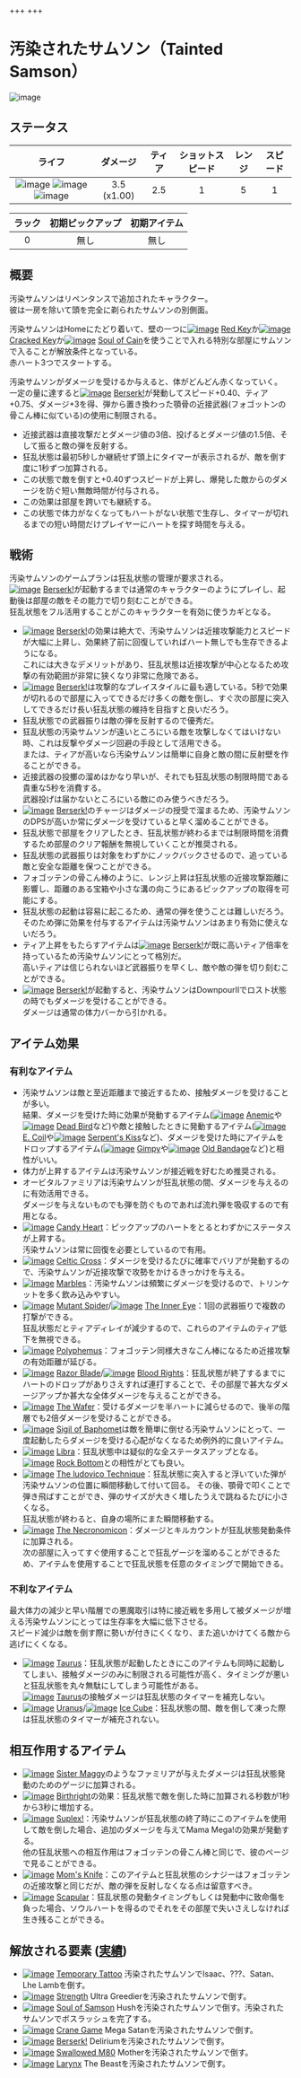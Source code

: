 +++
+++

 # 汚染されたサムソン（Tainted Samson）
 ![image](/image/Characters/Tainted_Samson.png) 

ステータス
-------

|ライフ|ダメージ|ティア|ショットスピード|レンジ|スピード|
|:----:|:---:|:---:|:---:|:---:|:---:|
|![image](/image/characters/r-heart.png) ![image](/image/characters/r-heart.png) ![image](/image/characters/r-heart.png)|3.5 (x1.00)|2.5|1|5|1|

|ラック|初期ピックアップ|初期アイテム|
|:--:|:--:|:--:|
|0|無し|無し|

概要
-------

汚染サムソンはリペンタンスで追加されたキャラクター。  
彼は一房を除いて頭を完全に剃られたサムソンの別側面。

汚染サムソンはHomeにたどり着いて、壁の一つに[![image](/image/Red_Key.png)](/wiki/Red_Key "Red Key") [Red Key](/wiki/Red_Key "Red Key")か[![image](/image/Cracked_Key.png)](/wiki/Cracked_Key "Cracked Key") [Cracked Key](/wiki/Cracked_Key "Cracked Key")か[![image](/image/Soul_of_Cain.png)](/wiki/Soul_of_Cain "Soul of Cain") [Soul of Cain](/wiki/Soul_of_Cain "Soul of Cain")を使うことで入れる特別な部屋にサムソンで入ることが解放条件となっている。  
赤ハート3つでスタートする。

汚染サムソンがダメージを受けるか与えると、体がどんどん赤くなっていく。  
一定の量に達すると[![image](/image/Berserk%21.png)](/wiki/Berserk%21 "Berserk!") [Berserk!](/wiki/Berserk%21 "Berserk!")が発動してスピード+0.40、ティア+0.75、ダメージ+3を得、弾から置き換わった顎骨の近接武器(フォゴットンの骨こん棒に似ている)の使用に制限される。
- 近接武器は直接攻撃だとダメージ値の3倍、投げるとダメージ値の1.5倍、そして振ると敵の弾を反射する。
- 狂乱状態は最初5秒しか継続せず頭上にタイマーが表示されるが、敵を倒す度に1秒ずつ加算される。
- この状態で敵を倒すと+0.40ずつスピードが上昇し、爆発した敵からのダメージを防ぐ短い無敵時間が付与される。
- この効果は部屋を跨いでも継続する。
- この状態で体力がなくなってもハートがない状態で生存し、タイマーが切れるまでの短い時間だけプレイヤーにハートを探す時間を与える。

戦術
-------

汚染サムソンのゲームプランは狂乱状態の管理が要求される。  
[![image](/image/Berserk%21.png)](/wiki/Berserk%21 "Berserk!") [Berserk!](/wiki/Berserk%21 "Berserk!")が起動するまでは通常のキャラクターのようにプレイし、起動後は部屋の敵をその能力で切り刻むことができる。  
狂乱状態をフル活用することがこのキャラクターを有効に使うカギとなる。  

* [![image](/image/Berserk%21.png)](/wiki/Berserk%21 "Berserk!") [Berserk!](/wiki/Berserk%21 "Berserk!")の効果は絶大で、汚染サムソンは近接攻撃能力とスピードが大幅に上昇し、効果終了前に回復していればハート無しでも生存できるようになる。  
これには大きなデメリットがあり、狂乱状態は近接攻撃が中心となるため攻撃の有効範囲が非常に狭くなり非常に危険である。
* [![image](/image/Berserk%21.png)](/wiki/Berserk%21 "Berserk!") [Berserk!](/wiki/Berserk%21 "Berserk!")は攻撃的なプレイスタイルに最も適している。5秒で効果が切れるので部屋に入ってできるだけ多くの敵を倒し、すぐ次の部屋に突入してできるだけ長い狂乱状態の維持を目指すと良いだろう。
* 狂乱状態での武器振りは敵の弾を反射するので優秀だ。
* 狂乱状態の汚染サムソンが遠いところにいる敵を攻撃しなくてはいけない時、これは反撃やダメージ回避の手段として活用できる。  
または、ティアが高いなら汚染サムソンは簡単に自身と敵の間に反射壁を作ることができる。
* 近接武器の投擲の溜めはかなり早いが、それでも狂乱状態の制限時間である貴重な5秒を消費する。  
武器投げは届かないところにいる敵にのみ使うべきだろう。
* [![image](/image/Berserk%21.png)](/wiki/Berserk%21 "Berserk!") [Berserk!](/wiki/Berserk%21 "Berserk!")のチャージはダメージの授受で溜まるため、汚染サムソンのDPSが高いか常にダメージを受けていると早く溜めることができる。
* 狂乱状態で部屋をクリアしたとき、狂乱状態が終わるまでは制限時間を消費するため部屋のクリア報酬を無視していくことが推奨される。
* 狂乱状態の武器振りは対象をわずかにノックバックさせるので、追っている敵と安全な距離を保つことができる。
* フォゴッテンの骨こん棒のように、レンジ上昇は狂乱状態の近接攻撃距離に影響し、距離のある宝箱や小さな溝の向こうにあるピックアップの取得を可能にする。
* 狂乱状態の起動は容易に起こるため、通常の弾を使うことは難しいだろう。  
そのため弾に効果を付与するアイテムは汚染サムソンはあまり有効に使えないだろう。
* ティア上昇をもたらすアイテムは[![image](/image/Berserk%21.png)](/wiki/Berserk%21 "Berserk!") [Berserk!](/wiki/Berserk%21 "Berserk!")が既に高いティア倍率を持っているため汚染サムソンにとって格別だ。  
高いティアは信じられないほど武器振りを早くし、敵や敵の弾を切り刻むことができる。
* [![image](/image/Berserk%21.png)](/wiki/Berserk%21 "Berserk!") [Berserk!](/wiki/Berserk%21 "Berserk!")が起動すると、汚染サムソンはDownpourIIでロスト状態の時でもダメージを受けることができる。  
ダメージは通常の体力バーから引かれる。


アイテム効果
-------------------


### 有利なアイテム

* 汚染サムソンは敵と至近距離まで接近するため、接触ダメージを受けることが多い。  
結果、ダメージを受けた時に効果が発動するアイテム([![image](/image/Anemic.png)](/wiki/Anemic "Anemic") [Anemic](/wiki/Anemic "Anemic")や[![image](/image/Dead_Bird.png)](/wiki/Dead_Bird "Dead Bird") [Dead Bird](/wiki/Dead_Bird "Dead Bird")など)や敵と接触したときに発動するアイテム([![image](/image/E._Coil.png)](/wiki/E._Coil "E. Coil") [E. Coil](/wiki/E._Coil "E. Coil")や[![image](/image/Serpent%27s_Kiss.png)](/wiki/Serpent%27s_Kiss "Serpent's Kiss") [Serpent's Kiss](/wiki/Serpent%27s_Kiss "Serpent's Kiss")など)、ダメージを受けた時にアイテムをドロップするアイテム([![image](/image/Gimpy.png)](/wiki/Gimpy "Gimpy") [Gimpy](/wiki/Gimpy "Gimpy")や[![image](/image/Old_Bandage.png)](/wiki/Old_Bandage "Old Bandage") [Old Bandage](/wiki/Old_Bandage "Old Bandage")など)と相性がいい。
* 体力が上昇するアイテムは汚染サムソンが接近戦を好むため推奨される。
* オービタルファミリアは汚染サムソンが狂乱状態の間、ダメージを与えるのに有効活用できる。  
ダメージを与えないものでも弾を防ぐものであれば流れ弾を吸収するので有用となる。
* [![image](/image/Candy_Heart.png)](/wiki/Candy_Heart "Candy Heart") [Candy Heart](/wiki/Candy_Heart "Candy Heart")：ピックアップのハートをとるとわずかにステータスが上昇する。  
汚染サムソンは常に回復を必要としているので有用。
* [![image](/image/Celtic_Cross.png)](/wiki/Celtic_Cross "Celtic Cross") [Celtic Cross](/wiki/Celtic_Cross "Celtic Cross")：ダメージを受けるたびに確率でバリアが発動するので、汚染サムソンが近接攻撃で攻勢をかけるきっかけを与える。
* [![image](/image/Marbles.png)](/wiki/Marbles "Marbles") [Marbles](/wiki/Marbles "Marbles")：汚染サムソンは頻繁にダメージを受けるので、トリンケットを多く飲み込みやすい。
* [![image](/image/Mutant_Spider.png)](/wiki/Mutant_Spider "Mutant Spider") [Mutant Spider](/wiki/Mutant_Spider "Mutant Spider")/[![image](/image/The_Inner_Eye.png)](/wiki/The_Inner_Eye "The Inner Eye") [The Inner Eye](/wiki/The_Inner_Eye "The Inner Eye")：1回の武器振りで複数の打撃ができる。  
狂乱状態だとティアディレイが減少するので、これらのアイテムのティア低下を無視できる。
* [![image](/image/Polyphemus.png)](/wiki/Polyphemus "Polyphemus") [Polyphemus](/wiki/Polyphemus "Polyphemus")：フォゴッテン同様大きなこん棒になるため近接攻撃の有効距離が延びる。
* [![image](/image/Razor_Blade.png)](/wiki/Razor_Blade "Razor Blade") [Razor Blade](/wiki/Razor_Blade "Razor Blade")/[![image](/image/Blood_Rights.png)](/wiki/Blood_Rights "Blood Rights") [Blood Rights](/wiki/Blood_Rights "Blood Rights")：狂乱状態が終了するまでにハートのドロップがありさえすれば連打することで、その部屋で甚大なダメージアップか甚大な全体ダメージを与えることができる。
* [![image](/image/The_Wafer.png)](/wiki/The_Wafer "The Wafer") [The Wafer](/wiki/The_Wafer "The Wafer")：受けるダメージを半ハートに減らせるので、後半の階層でも2倍ダメージを受けることができる。
* [![image](/image/Sigil_of_Baphomet.png)](/wiki/Sigil_of_Baphomet "Sigil of Baphomet") [Sigil of Baphomet](/wiki/Sigil_of_Baphomet "Sigil of Baphomet")は敵を簡単に倒せる汚染サムソンにとって、一度起動したらダメージを受ける心配がなくなるため例外的に良いアイテム。
* [![image](/image/Libra.png)](/wiki/Libra "Libra") [Libra](/wiki/Libra "Libra")：狂乱状態中は疑似的な全ステータスアップとなる。  
[![image](/image/Rock_Bottom.png)](/wiki/Rock_Bottom "Rock Bottom") [Rock Bottom](/wiki/Rock_Bottom "Rock Bottom")との相性がとても良い。
* [![image](/image/The_ludovico_Technique.png)](/wiki/The_ludovico_Technique "The ludovico Technique") [The ludovico Technique](/wiki/The_ludovico_Technique "The ludovico Technique")：狂乱状態に突入すると浮いていた弾が汚染サムソンの位置に瞬間移動して付いて回る。 
その後、顎骨で叩くことで弾き飛ばすことができ、弾のサイズが大きく増したうえで跳ねるたびに小さくなる。  
狂乱状態が終わると、自身の場所にまた瞬間移動する。
* [![image](/image/The_Necronomicon.png)](/wiki/The_Necronomicon "The Necronomicon") [The Necronomicon](/wiki/The_Necronomicon "The Necronomicon")：ダメージとキルカウントが狂乱状態発動条件に加算される。  
次の部屋に入ってすぐ使用することで狂乱ゲージを溜めることができるため、アイテムを使用することで狂乱状態を任意のタイミングで開始できる。

### 不利なアイテム

最大体力の減少と早い階層での悪魔取引は特に接近戦を多用して被ダメージが増える汚染サムソンにとっては生存率を大幅に低下させる。  
スピード減少は敵を倒す際に勢いが付きにくくなり、また追いかけてくる敵から逃げにくくなる。

* [![image](/image/Taurus.png)](/wiki/Taurus "Taurus") [Taurus](/wiki/Taurus "Taurus")：狂乱状態が起動したときにこのアイテムも同時に起動してしまい、接触ダメージのみに制限される可能性が高く、タイミングが悪いと狂乱状態を丸々無駄にしてしまう可能性がある。  
[![image](/image/Taurus.png)](/wiki/Taurus "Taurus") [Taurus](/wiki/Taurus "Taurus")の接触ダメージは狂乱状態のタイマーを補充しない。
* [![image](/image/Uranus.png)](/wiki/Uranus "Uranus") [Uranus](/wiki/Uranus "Uranus")/[![image](/image/Ice_Cube.png)](/wiki/Ice_Cube "Ice Cube") [Ice Cube](/wiki/Ice_Cube "Ice Cube")：狂乱状態の間、敵を倒して凍った際は狂乱状態のタイマーが補充されない。

## 相互作用するアイテム

* [![image](/image/Sister_Maggy.png)](/wiki/Sister_Maggy "Sister Maggy") [Sister Maggy](/wiki/Sister_Maggy "Sister Maggy")のようなファミリアが与えたダメージは狂乱状態発動のためのゲージに加算される。
* [![image](/image/Birthright.png)](/wiki/Birthright "Birthright") [Birthright](/wiki/Birthright "Birthright")の効果：狂乱状態で敵を倒した時に加算される秒数が1秒から3秒に増加する。
* [![image](/image/Suplex%21.png)](/wiki/Suplex%21 "Suplex!") [Suplex!](/wiki/Suplex%21 "Suplex!")：汚染サムソンが狂乱状態の終了時にこのアイテムを使用して敵を倒した場合、追加のダメージを与えてMama Mega!の効果が発動する。  
他の狂乱状態への相互作用はフォゴッテンの骨こん棒と同じで、彼のページで見ることができる。
* [![image](/image/Mom%27s_Knife.png)](/wiki/Mom%27s_Knife "Mom's Knife") [Mom's Knife](/wiki/Mom%27s_Knife "Mom's Knife")：このアイテムと狂乱状態のシナジーはフォゴッテンの近接攻撃と同じだが、敵の弾を反射しなくなる点は留意すべき。
* [![image](/image/Scapular.png)](/wiki/Scapular "Scapular") [Scapular](/wiki/Scapular "Scapular")：狂乱状態の発動タイミングもしくは発動中に致命傷を負った場合、ソウルハートを得るのでそれをその部屋で失いさえしなければ生き残ることができる。

解放される要素 ([実績](/wiki/Achievements "Achievements"))
--------------------------------------------------------------

* [![image](/image/achievements/Temporary_Tattoo.png)](/wiki/Temporary_Tattoo "Temporary Tattoo") [Temporary Tattoo](/wiki/Temporary_Tattoo "Temporary Tattoo") 汚染されたサムソンでIsaac、???、Satan、Lhe Lambを倒す。
* [![image](/image/achievements/Strength.png)](/wiki/Strength "Strength") [Strength](/wiki/Strength "Strength") Ultra Greedierを汚染されたサムソンで倒す。
* [![image](/image/achievements/Soul_of_Samson.png)](/wiki/Soul_of_Samson "Soul of Samson") [Soul of Samson](/wiki/Soul_of_Samson "Soul of Samson") Hushを汚染されたサムソンで倒す。汚染されたサムソンでボスラッシュを完了する。
* [![image](/image/achievements/Crane_Game.png)](/wiki/Crane_Game "Crane Game") [Crane Game](/wiki/Crane_Game "Crane Game") Mega Satanを汚染されたサムソンで倒す。
* [![image](/image/achievements/Berserk%21.png)](/wiki/Berserk%21 "Berserk!") [Berserk!](/wiki/Berserk%21 "Berserk!") Deliriumを汚染されたサムソンで倒す。
* [![image](/image/achievements/Swallowed_M80.png)](/wiki/Swallowed_M80 "Swallowed M80") [Swallowed M80](/wiki/Swallowed_M80 "Swallowed M80") Motherを汚染されたサムソンで倒す。
* [![image](/image/achievements/Larynx.png)](/wiki/Larynx "Larynx") [Larynx](/wiki/Larynx "Larynx") The Beastを汚染されたサムソンで倒す。
